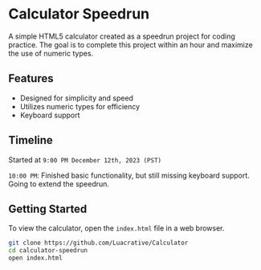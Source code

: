 # Calculator Speedrun

A simple HTML5 calculator created as a speedrun project for coding practice. The goal is to complete this project within an hour and maximize the use of numeric types.

## Features

- Designed for simplicity and speed
- Utilizes numeric types for efficiency
- Keyboard support

## Timeline

Started at `9:00 PM December 12th, 2023 (PST)`

`10:00 PM`: 
Finished basic functionality, but still missing keyboard support. Going to extend the speedrun.


## Getting Started

To view the calculator, open the `index.html` file in a web browser.

```bash
git clone https://github.com/Luacrative/Calculator
cd calculator-speedrun
open index.html
